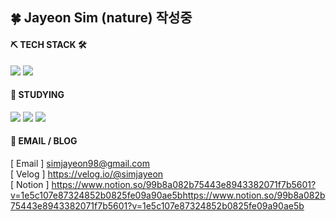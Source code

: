 ## 🍀 Jayeon Sim (nature)  작성중

#### ⛏ TECH STACK 🛠
<img src="https://img.shields.io/badge/Java-f3f6f4?style=flat-square&logo=Java&logoColor=E27D14"/></a>
<img src="https://img.shields.io/badge/Android Studio-3DDC84?style=flat-square&logo=Android&logoColor=white"/></a>

#### 📒 STUDYING   
<img src="https://img.shields.io/badge/Android Studio-3DDC84?style=flat-square&logo=Android&logoColor=white"/></a>
<img src="https://img.shields.io/badge/Spring -62C500?style=flat-square&logo=Spring&logoColor=white"/></a>
<img src="https://img.shields.io/badge/Swift -E27D14?style=flat-square&logo=Swift&logoColor=white"/></a>
   
#### 📧 EMAIL / BLOG
[ Email ] simjayeon98@gmail.com   
[ Velog ] https://velog.io/@simjayeon   
[ Notion ] https://www.notion.so/99b8a082b75443e8943382071f7b5601?v=1e5c107e87324852b0825fe09a90ae5bhttps://www.notion.so/99b8a082b75443e8943382071f7b5601?v=1e5c107e87324852b0825fe09a90ae5b   

